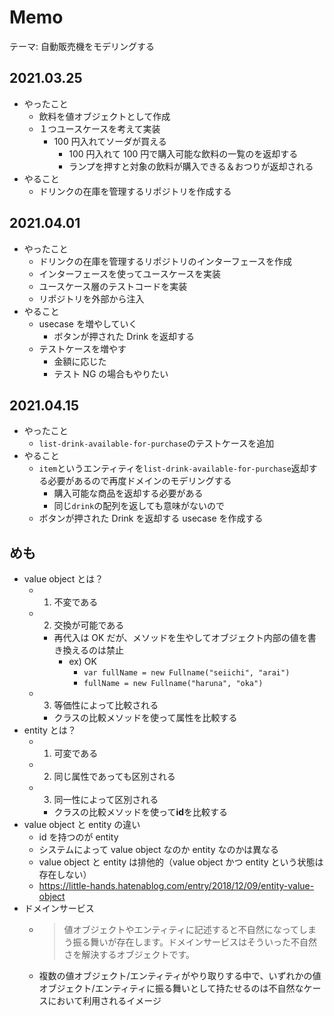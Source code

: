 # Memo

テーマ: 自動販売機をモデリングする

## 2021.03.25

- やったこと
  - 飲料を値オブジェクトとして作成
  - １つユースケースを考えて実装
    - 100 円入れてソーダが買える
      - 100 円入れて 100 円で購入可能な飲料の一覧のを返却する
      - ランプを押すと対象の飲料が購入できる＆おつりが返却される
- やること
  - ドリンクの在庫を管理するリポジトリを作成する

## 2021.04.01

- やったこと
  - ドリンクの在庫を管理するリポジトリのインターフェースを作成
  - インターフェースを使ってユースケースを実装
  - ユースケース層のテストコードを実装
  - リポジトリを外部から注入
- やること
  - usecase を増やしていく
    - ボタンが押された Drink を返却する
  - テストケースを増やす
    - 金額に応じた
    - テスト NG の場合もやりたい

## 2021.04.15

- やったこと
  - `list-drink-available-for-purchase`のテストケースを追加
- やること
  - `item`というエンティティを`list-drink-available-for-purchase`返却する必要があるので再度ドメインのモデリングする
    - 購入可能な商品を返却する必要がある
    - 同じ`drink`の配列を返しても意味がないので
  - ボタンが押された Drink を返却する usecase を作成する


## めも

- value object とは？
  - 1. 不変である
  - 2. 交換が可能である
    - 再代入は OK だが、メソッドを生やしてオブジェクト内部の値を書き換えるのは禁止
      - ex) OK
        - `var fullName = new Fullname("seiichi", "arai")`
        - `fullName = new Fullname("haruna", "oka")`
  - 3. 等価性によって比較される
    - クラスの比較メソッドを使って属性を比較する
- entity とは？
  - 1. 可変である
  - 2. 同じ属性であっても区別される
  - 3. 同一性によって区別される
    - クラスの比較メソッドを使って**id**を比較する
- value object と entity の違い
  - id を持つのが entity
  - システムによって value object なのか entity なのかは異なる
  - value object と entity は排他的（value object かつ entity という状態は存在しない）
  - <https://little-hands.hatenablog.com/entry/2018/12/09/entity-value-object>
- ドメインサービス
  - > 値オブジェクトやエンティティに記述すると不自然になってしまう振る舞いが存在します。ドメインサービスはそういった不自然さを解決するオブジェクトです。
  - 複数の値オブジェクト/エンティティがやり取りする中で、いずれかの値オブジェクト/エンティティに振る舞いとして持たせるのは不自然なケースにおいて利用されるイメージ
